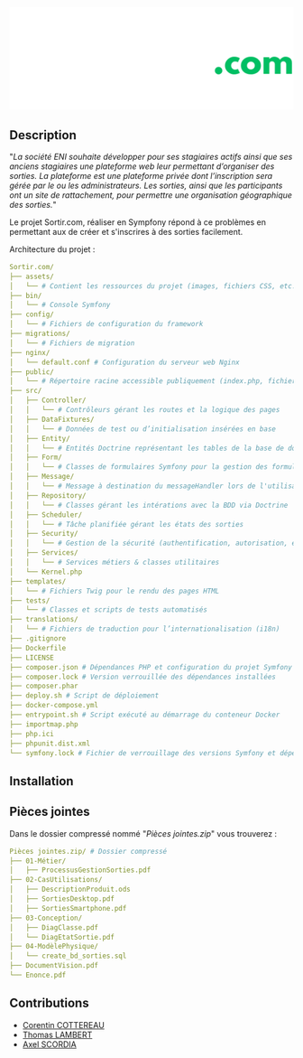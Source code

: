![SortirLogo.png](assets/imgs/SortirLogo-darkmode.png)

## Description

"*La société ENI souhaite développer pour ses stagiaires actifs ainsi que ses anciens stagiaires
une plateforme web leur permettant d’organiser des sorties.
La plateforme est une plateforme privée dont l’inscription sera gérée par le ou les
administrateurs.
Les sorties, ainsi que les participants ont un site de rattachement, pour permettre une
organisation géographique des sorties.*"

Le projet Sortir.com, réaliser en Sympfony répond à ce problèmes en permettant aux
de créer et s'inscrires à des sorties facilement.

Architecture du projet :
```yaml
Sortir.com/
├── assets/
│   └── # Contient les ressources du projet (images, fichiers CSS, etc.)
├── bin/
│   └── # Console Symfony
├── config/
│   └── # Fichiers de configuration du framework
├── migrations/
│   └── # Fichiers de migration
├── nginx/
│   └── default.conf # Configuration du serveur web Nginx
├── public/
│   └── # Répertoire racine accessible publiquement (index.php, fichiers compilés, etc.)
├── src/
│   ├── Controller/
│   │   └── # Contrôleurs gérant les routes et la logique des pages
│   ├── DataFixtures/
│   │   └── # Données de test ou d’initialisation insérées en base
│   ├── Entity/
│   │   └── # Entités Doctrine représentant les tables de la base de données
│   ├── Form/
│   │   └── # Classes de formulaires Symfony pour la gestion des formulaires HTML
│   ├── Message/
│   │   └── # Message à destination du messageHandler lors de l'utilisation du scheduler
│   ├── Repository/
│   │   └── # Classes gérant les intérations avec la BDD via Doctrine
│   ├── Scheduler/
│   │   └── # Tâche planifiée gérant les états des sorties 
│   ├── Security/
│   │   └── # Gestion de la sécurité (authentification, autorisation, etc.)
│   ├── Services/
│   │   └── # Services métiers & classes utilitaires
│   └── Kernel.php
├── templates/
│   └── # Fichiers Twig pour le rendu des pages HTML
├── tests/
│   └── # Classes et scripts de tests automatisés
├── translations/
│   └── # Fichiers de traduction pour l’internationalisation (i18n)
├── .gitignore
├── Dockerfile
├── LICENSE
├── composer.json # Dépendances PHP et configuration du projet Symfony
├── composer.lock # Version verrouillée des dépendances installées
├── composer.phar
├── deploy.sh # Script de déploiement
├── docker-compose.yml
├── entrypoint.sh # Script exécuté au démarrage du conteneur Docker
├── importmap.php
├── php.ici
├── phpunit.dist.xml
└── symfony.lock # Fichier de verrouillage des versions Symfony et dépendances
```

## Installation

## Pièces jointes

Dans le dossier compressé nommé "*Pièces jointes.zip*" vous trouverez :
```yaml
Pièces jointes.zip/ # Dossier compressé
├── 01-Métier/
│   ├── ProcessusGestionSorties.pdf
├── 02-CasUtilisations/
│   ├── DescriptionProduit.ods
│   ├── SortiesDesktop.pdf
│   ├── SortiesSmartphone.pdf
├── 03-Conception/
│   ├── DiagClasse.pdf
│   └── DiagEtatSortie.pdf
├── 04-ModèlePhysique/
│   └── create_bd_sorties.sql
├── DocumentVision.pdf
└── Enonce.pdf
```

## Contributions

- [Corentin COTTEREAU](https://github.com/Corentin-cott)
- [Thomas LAMBERT](https://github.com/Nowone33)
- [Axel SCORDIA](https://github.com/ScordiaAxel-git)